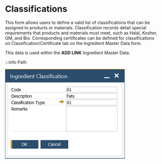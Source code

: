 # Classifications

This form allows users to define a valid list of classifications that can be assigned to products or materials. Classification records detail special requirements that products and materials must meet, such as Halal, Kosher, GM, and Bio. Corresponding certificates can be defined for classifications on Classification/Certificate tab on the Ingredient Master Data form.

This data is used within the **ADD LINK** Ingredient Master Data.

:::info Path

![Ingredient Classification](./media/ingredient-classification.png)
